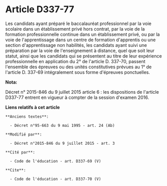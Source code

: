 # Article D337-77

Les candidats ayant préparé le baccalauréat professionnel par la voie scolaire dans un établissement privé hors contrat, par
la voie de la formation professionnelle continue dans un établissement privé, ou par la voie de l'apprentissage dans un
centre de formation d'apprentis ou une section d'apprentissage non habilités, les candidats ayant suivi une préparation par
la voie de l'enseignement à distance, quel que soit leur statut, ainsi que les candidats qui se présentent au titre de leur
expérience professionnelle en application du 2° de l'article D. 337-70, passent l'ensemble des épreuves ou des unités
constitutives prévues au 1° de l'article D. 337-69 intégralement sous forme d'épreuves ponctuelles.

**Nota:**

Décret n° 2015-846 du 9 juillet 2015 article 6 : les dispositions de l'article D337-77 entrent en vigueur à compter de la
session d'examen 2016.

**Liens relatifs à cet article**

	**Anciens textes**:

	  - Décret n°95-663 du 9 mai 1995 - art. 24 (Ab)

	**Modifié par**:

	  - Décret n°2015-846 du 9 juillet 2015 - art. 3

	**Cité par**:

	  - Code de l'éducation - art. D337-69 (V)

	**Cite**:

	  - Code de l'éducation - art. D337-70 (V)
